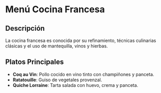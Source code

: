 # Menú Cocina Francesa

## Descripción

La cocina francesa es conocida por su refinamiento, técnicas culinarias clásicas y el uso de mantequilla, vinos y hierbas.

## Platos Principales

- **Coq au Vin**: Pollo cocido en vino tinto con champiñones y panceta.
- **Ratatouille**: Guiso de vegetales provenzal.
- **Quiche Lorraine**: Tarta salada con huevo, crema y panceta.